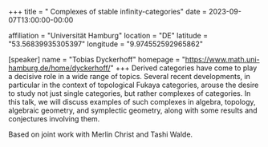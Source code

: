 +++
title = " Complexes of stable infinity-categories"
date = 2023-09-07T13:00:00-00:00

affiliation = "Universität Hamburg"
location = "DE"
latitude = "53.56839935305397"
longitude = "9.974552592965862"

[speaker]
  name = "Tobias Dyckerhoff"
  homepage = "https://www.math.uni-hamburg.de/home/dyckerhoff/"
+++
Derived categories have come to play a decisive role in a wide range of topics. Several
recent developments, in particular in the context of topological Fukaya categories, arouse the
desire to study not just single categories, but rather complexes of categories. In this talk, we
will discuss examples of such complexes in algebra, topology, algebraic geometry, and symplectic
geometry, along with some results and conjectures involving them.

Based on joint work with Merlin Christ and Tashi Walde.
